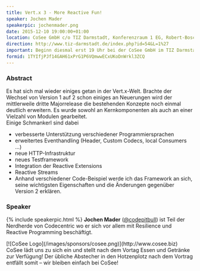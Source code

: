 ```yaml
---
title: Vert.x 3 - More Reactive Fun!
speaker: Jochen Mader
speakerpic: jochenmader.png
date: 2015-12-10 19:00:00+01:00
location: CoSee GmbH c/o TIZ Darmstadt, Konferenzraum 1 EG, Robert-Bosch-Str. 7, 64293 Darmstadt
direction: http://www.tiz-darmstadt.de/index.php?id=54&L=1%27
important: Beginn diesmal erst 19 Uhr bei der CoSee GmbH im TIZ Darmstadt!
formid: 1TYIfjPJf14GAH61xPrG1P6VQmwwECxUKoDnWrkl3ZCQ
---
```


### Abstract

Es hat sich mal wieder einiges getan in der Vert.x-Welt. Brachte der Wechsel von Version 1 auf 2 schon einiges an Neuerungen wird der mittlerweile dritte Majorrelease die bestehenden Konzepte noch einmal deutlich erweitern. Es wurde sowohl an Kernkomponenten als auch an einer Vielzahl von Modulen gearbeitet.  
Einige Schmankerl sind dabei

- verbesserte Unterstützung verschiedener Programmiersprachen
- erweitertes Eventhandling (Header, Custom Codecs, local Consumers ...)
- neue HTTP-Infrastruktur
- neues Testframework
- Integration der Reactive Extensions
- Reactive Streams
- Anhand verschiedener Code-Beispiel werde ich das Framework an sich, seine wichtigsten Eigenschaften und die Änderungen gegenüber Version 2 erklären.

### Speaker

{% include speakerpic.html %}
__Jochen Mader__ ([@codepitbull](https://twitter.com/codepitbull)) ist Teil der Nerdherde von Codecentric wo er sich vor allem mit Resilience und Reactive Programming beschäftigt.

<div style="clear: both;"></div>
[![CoSee Logo](/images/sponsors/cosee.png)](http://www.cosee.biz)
CoSee lädt uns zu sich ein und stellt nach dem Vortag Essen und Getränke zur Verfügung! Der übliche Abstecher in den Hotzenplotz nach dem Vortrag entfällt somit – wir bleiben einfach bei CoSee!
